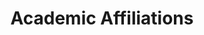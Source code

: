 ---
# An instance of the Experience widget.
# Documentation: https://wowchemy.com/docs/page-builder/
widget: experience

# This file represents a page section.
headless: true

# Order that this section appears on the page.
weight: 20

title: Academic Affiliations
subtitle:

# Date format for experience
#   Refer to https://wowchemy.com/docs/customization/#date-format
date_format: Jan 2006

# Experiences.
#   Add/remove as many `experience` items below as you like.
#   Required fields are `title`, `company`, and `date_start`.
#   Leave `date_end` empty if it's your current employer.
#   Begin multi-line descriptions with YAML's `|2-` multi-line prefix.
experience:
- title: Associate Professor in Agri-Food Economics and Marketing
  company: Department of Agri-Food Economics and Marketing - School of Agriculture Policy and Development - University of Reading, United Kingdom
  company_url: 'https://www.reading.ac.uk/apd/'
  #company_logo: org-x
  location: Reading, UK
  date_start: '2022-08-01'
  date_end: ''
  #description: Teaching Research Methods and Data Analysis, Economics III, The Food Business, and Contemporary Issues in Consumer Behaviour and Marketing.

- title: Visiting Scholar
  company: Department of Agricultural, Food, and Resource Economics - College of Agriculture and Natural Resources - Michigan State University
  company_url: 'https://www.canr.msu.edu/index'
  location: East Lansing, United States
  date_start: '2024-08-13'
  date_end: '2024-09-12'

- title: Visiting Lecturer
  company: Department of Agriculture - University of Naples Federico II
  company_url: 'https://www.agraria.unina.it/en_GB/home'
  location: Naples, Italy
  date_start: '2023-07-17'
  date_end: '2023-07-21'
    
- title: Lecturer in Consumer Studies
  company: Department of Agri-Food Economics and Marketing - School of Agriculture, Policy and Development - University of Reading
  company_url: 'https://www.reading.ac.uk/apd/'
  location: Reading, United Kingdom
  date_start: '2018-01-03'
  date_end: '2022-08-01'
  #description: Teaching Research Methods and Data Analysis, Economics III, and Contemporary Issues in Consumer Behaviour and Marketing.

- title: Visiting Lecturer
  company: Technological University Dublin
  company_url: 'https://www.tudublin.ie/explore/faculties-and-schools/arts-humanities/culinary-arts--food-technology/'
  location: Dublin, Ireland
  date_start: '2023-05-22'
  date_end: '2023-05-26'
 
- title: Visiting Lecturer
  company: IAMZ – CIHEAM
  company_url: 'https://www.iamz.ciheam.org/'
  location: Zaragoza, Spain
  date_start: '2022-02-28'
  date_end: '2022-03-04'
 
- title: Fulbright Scholar
  company: Dept. of Agricultural Economics, Texas A&M University
  company_url: 'https://agecon.tamu.edu/'
  #company_logo: org-x
  location: College Station, TX, USA
  date_start: '2022-02-28'
  date_end: '2022-05-27'

design:
  columns: '2'
---
